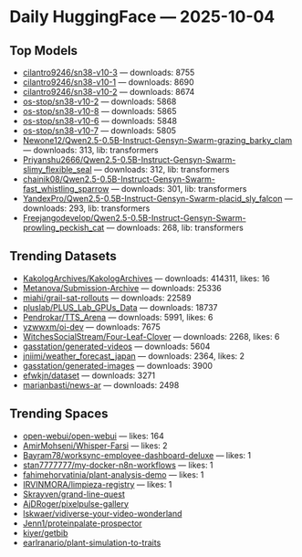 # Daily HuggingFace — 2025-10-04


## Top Models
- [cilantro9246/sn38-v10-3](https://huggingface.co/cilantro9246/sn38-v10-3) — downloads: 8755
- [cilantro9246/sn38-v10-1](https://huggingface.co/cilantro9246/sn38-v10-1) — downloads: 8690
- [cilantro9246/sn38-v10-2](https://huggingface.co/cilantro9246/sn38-v10-2) — downloads: 8674
- [os-stop/sn38-v10-2](https://huggingface.co/os-stop/sn38-v10-2) — downloads: 5868
- [os-stop/sn38-v10-8](https://huggingface.co/os-stop/sn38-v10-8) — downloads: 5865
- [os-stop/sn38-v10-6](https://huggingface.co/os-stop/sn38-v10-6) — downloads: 5848
- [os-stop/sn38-v10-7](https://huggingface.co/os-stop/sn38-v10-7) — downloads: 5805
- [Newone12/Qwen2.5-0.5B-Instruct-Gensyn-Swarm-grazing_barky_clam](https://huggingface.co/Newone12/Qwen2.5-0.5B-Instruct-Gensyn-Swarm-grazing_barky_clam) — downloads: 313, lib: transformers
- [Priyanshu2666/Qwen2.5-0.5B-Instruct-Gensyn-Swarm-slimy_flexible_seal](https://huggingface.co/Priyanshu2666/Qwen2.5-0.5B-Instruct-Gensyn-Swarm-slimy_flexible_seal) — downloads: 312, lib: transformers
- [chainik08/Qwen2.5-0.5B-Instruct-Gensyn-Swarm-fast_whistling_sparrow](https://huggingface.co/chainik08/Qwen2.5-0.5B-Instruct-Gensyn-Swarm-fast_whistling_sparrow) — downloads: 301, lib: transformers
- [YandexPro/Qwen2.5-0.5B-Instruct-Gensyn-Swarm-placid_sly_falcon](https://huggingface.co/YandexPro/Qwen2.5-0.5B-Instruct-Gensyn-Swarm-placid_sly_falcon) — downloads: 293, lib: transformers
- [Freejangodevelop/Qwen2.5-0.5B-Instruct-Gensyn-Swarm-prowling_peckish_cat](https://huggingface.co/Freejangodevelop/Qwen2.5-0.5B-Instruct-Gensyn-Swarm-prowling_peckish_cat) — downloads: 268, lib: transformers



## Trending Datasets
- [KakologArchives/KakologArchives](https://huggingface.co/KakologArchives/KakologArchives) — downloads: 414311, likes: 16
- [Metanova/Submission-Archive](https://huggingface.co/Metanova/Submission-Archive) — downloads: 25336
- [miahi/grail-sat-rollouts](https://huggingface.co/miahi/grail-sat-rollouts) — downloads: 22589
- [pluslab/PLUS_Lab_GPUs_Data](https://huggingface.co/pluslab/PLUS_Lab_GPUs_Data) — downloads: 18737
- [Pendrokar/TTS_Arena](https://huggingface.co/Pendrokar/TTS_Arena) — downloads: 5991, likes: 6
- [yzwwxm/oi-dev](https://huggingface.co/yzwwxm/oi-dev) — downloads: 7675
- [WitchesSocialStream/Four-Leaf-Clover](https://huggingface.co/WitchesSocialStream/Four-Leaf-Clover) — downloads: 2268, likes: 6
- [gasstation/generated-videos](https://huggingface.co/gasstation/generated-videos) — downloads: 5604
- [jniimi/weather_forecast_japan](https://huggingface.co/jniimi/weather_forecast_japan) — downloads: 2364, likes: 2
- [gasstation/generated-images](https://huggingface.co/gasstation/generated-images) — downloads: 3900
- [efwkjn/dataset](https://huggingface.co/efwkjn/dataset) — downloads: 3271
- [marianbasti/news-ar](https://huggingface.co/marianbasti/news-ar) — downloads: 2498



## Trending Spaces
- [open-webui/open-webui](https://huggingface.co/open-webui/open-webui) — likes: 164
- [AmirMohseni/Whisper-Farsi](https://huggingface.co/AmirMohseni/Whisper-Farsi) — likes: 2
- [Bayram78/worksync-employee-dashboard-deluxe](https://huggingface.co/Bayram78/worksync-employee-dashboard-deluxe) — likes: 1
- [stan7777777/my-docker-n8n-workflows](https://huggingface.co/stan7777777/my-docker-n8n-workflows) — likes: 1
- [fahimehorvatinia/plant-analysis-demo](https://huggingface.co/fahimehorvatinia/plant-analysis-demo) — likes: 1
- [IRVINMORA/limpieza-registry](https://huggingface.co/IRVINMORA/limpieza-registry) — likes: 1
- [Skrayven/grand-line-quest](https://huggingface.co/Skrayven/grand-line-quest)
- [AjDRoger/pixelpulse-gallery](https://huggingface.co/AjDRoger/pixelpulse-gallery)
- [lskwaer/vidiverse-your-video-wonderland](https://huggingface.co/lskwaer/vidiverse-your-video-wonderland)
- [Jenn1/proteinpalate-prospector](https://huggingface.co/Jenn1/proteinpalate-prospector)
- [kiyer/getbib](https://huggingface.co/kiyer/getbib)
- [earlranario/plant-simulation-to-traits](https://huggingface.co/earlranario/plant-simulation-to-traits)
